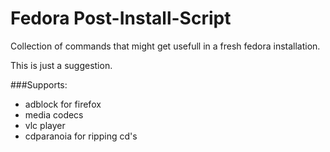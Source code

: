 # Fedora Post-Install-Script
Collection of commands that might get usefull in a fresh fedora installation.

This is just a suggestion.

###Supports:
- adblock for firefox
- media codecs
- vlc player
- cdparanoia for ripping cd's
